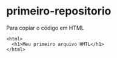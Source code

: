 # primeiro-repositorio

Para copiar o código em HTML
```
<html>
  <h1>Meu primeiro arquivo HMTL</h1>
</html>
```
